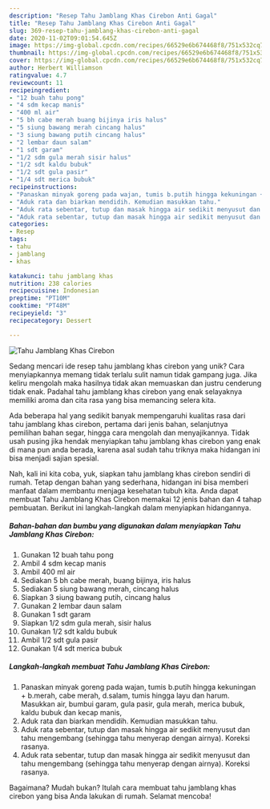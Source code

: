 ```yaml
---
description: "Resep Tahu Jamblang Khas Cirebon Anti Gagal"
title: "Resep Tahu Jamblang Khas Cirebon Anti Gagal"
slug: 369-resep-tahu-jamblang-khas-cirebon-anti-gagal
date: 2020-11-02T09:01:54.645Z
image: https://img-global.cpcdn.com/recipes/66529e6b674468f8/751x532cq70/tahu-jamblang-khas-cirebon-foto-resep-utama.jpg
thumbnail: https://img-global.cpcdn.com/recipes/66529e6b674468f8/751x532cq70/tahu-jamblang-khas-cirebon-foto-resep-utama.jpg
cover: https://img-global.cpcdn.com/recipes/66529e6b674468f8/751x532cq70/tahu-jamblang-khas-cirebon-foto-resep-utama.jpg
author: Herbert Williamson
ratingvalue: 4.7
reviewcount: 11
recipeingredient:
- "12 buah tahu pong"
- "4 sdm kecap manis"
- "400 ml air"
- "5 bh cabe merah buang bijinya iris halus"
- "5 siung bawang merah cincang halus"
- "3 siung bawang putih cincang halus"
- "2 lembar daun salam"
- "1 sdt garam"
- "1/2 sdm gula merah sisir halus"
- "1/2 sdt kaldu bubuk"
- "1/2 sdt gula pasir"
- "1/4 sdt merica bubuk"
recipeinstructions:
- "Panaskan minyak goreng pada wajan, tumis b.putih hingga kekuningan + b.merah, cabe merah, d.salam, tumis hingga layu dan harum. Masukkan air, bumbui garam, gula pasir, gula merah, merica bubuk, kaldu bubuk dan kecap manis,"
- "Aduk rata dan biarkan mendidih. Kemudian masukkan tahu."
- "Aduk rata sebentar, tutup dan masak hingga air sedikit menyusut dan tahu mengembang (sehingga tahu menyerap dengan airnya). Koreksi rasanya."
- "Aduk rata sebentar, tutup dan masak hingga air sedikit menyusut dan tahu mengembang (sehingga tahu menyerap dengan airnya). Koreksi rasanya."
categories:
- Resep
tags:
- tahu
- jamblang
- khas

katakunci: tahu jamblang khas 
nutrition: 238 calories
recipecuisine: Indonesian
preptime: "PT10M"
cooktime: "PT48M"
recipeyield: "3"
recipecategory: Dessert

---
```



![Tahu Jamblang Khas Cirebon](https://img-global.cpcdn.com/recipes/66529e6b674468f8/751x532cq70/tahu-jamblang-khas-cirebon-foto-resep-utama.jpg)

Sedang mencari ide resep tahu jamblang khas cirebon yang unik? Cara menyiapkannya memang tidak terlalu sulit namun tidak gampang juga. Jika keliru mengolah maka hasilnya tidak akan memuaskan dan justru cenderung tidak enak. Padahal tahu jamblang khas cirebon yang enak selayaknya memiliki aroma dan cita rasa yang bisa memancing selera kita.

Ada beberapa hal yang sedikit banyak mempengaruhi kualitas rasa dari tahu jamblang khas cirebon, pertama dari jenis bahan, selanjutnya pemilihan bahan segar, hingga cara mengolah dan menyajikannya. Tidak usah pusing jika hendak menyiapkan tahu jamblang khas cirebon yang enak di mana pun anda berada, karena asal sudah tahu triknya maka hidangan ini bisa menjadi sajian spesial.




Nah, kali ini kita coba, yuk, siapkan tahu jamblang khas cirebon sendiri di rumah. Tetap dengan bahan yang sederhana, hidangan ini bisa memberi manfaat dalam membantu menjaga kesehatan tubuh kita. Anda dapat membuat Tahu Jamblang Khas Cirebon memakai 12 jenis bahan dan 4 tahap pembuatan. Berikut ini langkah-langkah dalam menyiapkan hidangannya.

<!--inarticleads1-->

##### Bahan-bahan dan bumbu yang digunakan dalam menyiapkan Tahu Jamblang Khas Cirebon:

1. Gunakan 12 buah tahu pong
1. Ambil 4 sdm kecap manis
1. Ambil 400 ml air
1. Sediakan 5 bh cabe merah, buang bijinya, iris halus
1. Sediakan 5 siung bawang merah, cincang halus
1. Siapkan 3 siung bawang putih, cincang halus
1. Gunakan 2 lembar daun salam
1. Gunakan 1 sdt garam
1. Siapkan 1/2 sdm gula merah, sisir halus
1. Gunakan 1/2 sdt kaldu bubuk
1. Ambil 1/2 sdt gula pasir
1. Gunakan 1/4 sdt merica bubuk




<!--inarticleads2-->

##### Langkah-langkah membuat Tahu Jamblang Khas Cirebon:

1. Panaskan minyak goreng pada wajan, tumis b.putih hingga kekuningan + b.merah, cabe merah, d.salam, tumis hingga layu dan harum. Masukkan air, bumbui garam, gula pasir, gula merah, merica bubuk, kaldu bubuk dan kecap manis,
1. Aduk rata dan biarkan mendidih. Kemudian masukkan tahu.
1. Aduk rata sebentar, tutup dan masak hingga air sedikit menyusut dan tahu mengembang (sehingga tahu menyerap dengan airnya). Koreksi rasanya.
1. Aduk rata sebentar, tutup dan masak hingga air sedikit menyusut dan tahu mengembang (sehingga tahu menyerap dengan airnya). Koreksi rasanya.




Bagaimana? Mudah bukan? Itulah cara membuat tahu jamblang khas cirebon yang bisa Anda lakukan di rumah. Selamat mencoba!
